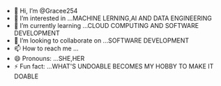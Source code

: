 - 👋 Hi, I’m @Gracee254
- 👀 I’m interested in ...MACHINE LERNING,AI AND DATA ENGINEERING
- 🌱 I’m currently learning ...CLOUD COMPUTING AND SOFTWARE DEVELOPMENT
- 💞️ I’m looking to collaborate on ...SOFTWARE DEVELOPMENT
- 📫 How to reach me ...
- 😄 Pronouns: ...SHE,HER
- ⚡ Fun fact: ...WHAT'S UNDOABLE BECOMES MY HOBBY TO MAKE IT DOABLE

<!---
Gracee254/Gracee254 is a ✨ special ✨ repository because its `README.md` (this file) appears on your GitHub profile.
You can click the Preview link to take a look at your changes.
--->
